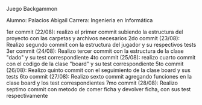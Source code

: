 Juego Backgammon 

Alumno: Palacios Abigail
Carrera: Ingenieria en Informática

1er commit (22/08): realizo el primer commit subiendo la estructura del proyecto con las carpetas y archivos necesarios
2do commit (23/08): Realizo segundo commit con la estructura del jugador y su respectivos tests
3er commit (24/08): Realizo tercer commit con la estructura de la clase "dado" y su test correspondiente
4to commit (25/08): realizo cuarto commit con el codigo de la clase "board" y su test correspondiente
5to commit (26/08): Realizo quinto commit con el seguimiento de la clase board y sus tests
6to commit (27/08): Realizo sexto commit agregando funciones en la clase board y los test correspondientes
7mo commit (28/08): Realizo septimo commit con metodo de comer ficha y devolver ficha, con sus test respectivamente